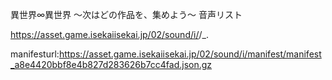 異世界∞異世界 ～次はどの作品を、集めよう～
音声リスト

https://asset.game.isekaiisekai.jp/02/sound/i/<PathPrefix>/<Path>_<Version>.<wem or bnk>


manifesturl:https://asset.game.isekaiisekai.jp/02/sound/i/manifest/manifest_a8e4420bbf8e4b827d283626b7cc4fad.json.gz
